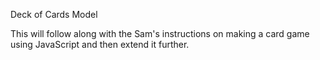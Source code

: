 Deck of Cards Model

This will follow along with the Sam's instructions on making a card game using JavaScript and then extend it further.
